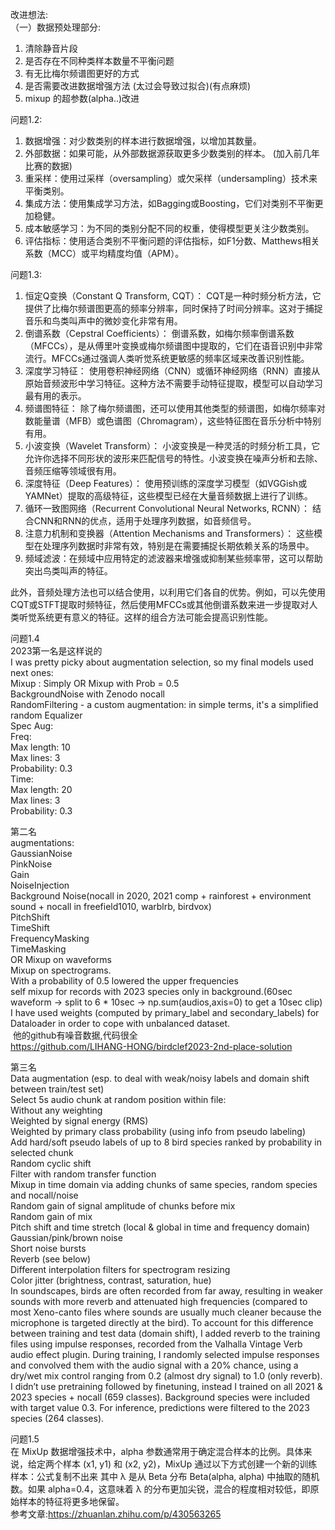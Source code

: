 改进想法:     
 （一）数据预处理部分:    
 1. 清除静音片段
 2. 是否存在不同种类样本数量不平衡问题
 3. 有无比梅尔频谱图更好的方式
 4. 是否需要改进数据增强方法 (太过会导致过拟合)(有点麻烦)
 5. mixup 的超参数(alpha..)改进

    
问题1.2:
1. 数据增强：对少数类别的样本进行数据增强，以增加其数量。
2. 外部数据：如果可能，从外部数据源获取更多少数类别的样本。
(加入前几年比赛的数据)
3. 重采样：使用过采样（oversampling）或欠采样（undersampling）技术来平衡类别。
4. 集成方法：使用集成学习方法，如Bagging或Boosting，它们对类别不平衡更加稳健。
5. 成本敏感学习：为不同的类别分配不同的权重，使得模型更关注少数类别。
6. 评估指标：使用适合类别不平衡问题的评估指标，如F1分数、Matthews相关系数（MCC）或平均精度均值（APM）。

问题1.3:
1. 恒定Q变换（Constant Q Transform, CQT）：
CQT是一种时频分析方法，它提供了比梅尔频谱图更高的频率分辨率，同时保持了时间分辨率。这对于捕捉音乐和鸟类叫声中的微妙变化非常有用。
2. 倒谱系数（Cepstral Coefficients）：
倒谱系数，如梅尔频率倒谱系数（MFCCs），是从傅里叶变换或梅尔频谱图中提取的，它们在语音识别中非常流行。MFCCs通过强调人类听觉系统更敏感的频率区域来改善识别性能。
3. 深度学习特征：
使用卷积神经网络（CNN）或循环神经网络（RNN）直接从原始音频波形中学习特征。这种方法不需要手动特征提取，模型可以自动学习最有用的表示。
4. 频谱图特征：
除了梅尔频谱图，还可以使用其他类型的频谱图，如梅尔频率对数能量谱（MFB）或色谱图（Chromagram），这些特征图在音乐分析中特别有用。
5. 小波变换（Wavelet Transform）：
小波变换是一种灵活的时频分析工具，它允许你选择不同形状的波形来匹配信号的特性。小波变换在噪声分析和去除、音频压缩等领域很有用。
6. 深度特征（Deep Features）：
使用预训练的深度学习模型（如VGGish或YAMNet）提取的高级特征，这些模型已经在大量音频数据上进行了训练。
7. 循环一致图网络（Recurrent Convolutional Neural Networks, RCNN）：
结合CNN和RNN的优点，适用于处理序列数据，如音频信号。
8. 注意力机制和变换器（Attention Mechanisms and Transformers）：
这些模型在处理序列数据时非常有效，特别是在需要捕捉长期依赖关系的场景中。
9. 频域滤波：在频域中应用特定的滤波器来增强或抑制某些频率带，这可以帮助突出鸟类叫声的特征。

此外，音频处理方法也可以结合使用，以利用它们各自的优势。例如，可以先使用CQT或STFT提取时频特征，然后使用MFCCs或其他倒谱系数来进一步提取对人类听觉系统更有意义的特征。这样的组合方法可能会提高识别性能。

问题1.4   
2023第一名是这样说的  
I was pretty picky about augmentation selection, so my final models used next ones:   
Mixup : Simply OR Mixup with Prob = 0.5   
BackgroundNoise with Zenodo nocall   
RandomFiltering - a custom augmentation: in simple terms, it's a simplified random Equalizer   
Spec Aug:   
Freq:   
Max length: 10   
Max lines: 3   
Probability: 0.3   
Time:    
Max length: 20   
Max lines: 3    
Probability: 0.3     
    
第二名   
augmentations:  
GaussianNoise  
PinkNoise   
Gain   
NoiseInjection   
Background Noise(nocall in 2020, 2021 comp + rainforest + environment sound + nocall in freefield1010, warblrb, birdvox)   
PitchShift   
TimeShift   
FrequencyMasking   
TimeMasking   
OR Mixup on waveforms    
Mixup on spectrograms.   
With a probability of 0.5 lowered the upper frequencies   
self mixup for records with 2023 species only in background.(60sec waveform -> split to 6 * 10sec -> np.sum(audios,axis=0) to get a 10sec clip)   
I have used weights (computed by primary_label and secondary_labels) for Dataloader in order to cope with unbalanced dataset.    
 他的github有噪音数据,代码很全   
https://github.com/LIHANG-HONG/birdclef2023-2nd-place-solution    
    
第三名    
Data augmentation (esp. to deal with weak/noisy labels and domain shift between train/test set)    
Select 5s audio chunk at random position within file:    
Without any weighting   
Weighted by signal energy (RMS)    
Weighted by primary class probability (using info from pseudo labeling)   
Add hard/soft pseudo labels of up to 8 bird species ranked by probability in selected chunk   
Random cyclic shift   
Filter with random transfer function   
Mixup in time domain via adding chunks of same species, random species and nocall/noise   
Random gain of signal amplitude of chunks before mix   
Random gain of mix    
Pitch shift and time stretch (local & global in time and frequency domain)    
Gaussian/pink/brown noise    
Short noise bursts    
Reverb (see below)    
Different interpolation filters for spectrogram resizing   
Color jitter (brightness, contrast, saturation, hue)    
In soundscapes, birds are often recorded from far away, resulting in weaker sounds with more reverb and attenuated high frequencies (compared to most Xeno-canto files where sounds are usually much cleaner because the microphone is targeted directly at the bird). To account for this difference between training and test data (domain shift), I added reverb to the training files using impulse responses, recorded from the Valhalla Vintage Verb audio effect plugin. During training, I randomly selected impulse responses and convolved them with the audio signal with a 20% chance, using a dry/wet mix control ranging from 0.2 (almost dry signal) to 1.0 (only reverb).    
I didn’t use pretraining followed by finetuning, instead I trained on all 2021 & 2023 species + nocall (659 classes). Background species were included with target value 0.3. For inference, predictions were filtered to the 2023 species (264 classes).    
    
问题1.5    
在 MixUp 数据增强技术中，alpha 参数通常用于确定混合样本的比例。具体来说，给定两个样本 (x1, y1) 和 (x2, y2)，MixUp 通过以下方式创建一个新的训练样本：公式复制不出来​ 其中 λ 是从 Beta 分布 Beta(alpha, alpha) 中抽取的随机数。如果 alpha=0.4，这意味着 λ 的分布更加尖锐，混合的程度相对较低，即原始样本的特征将更多地保留。    
参考文章:https://zhuanlan.zhihu.com/p/430563265    

